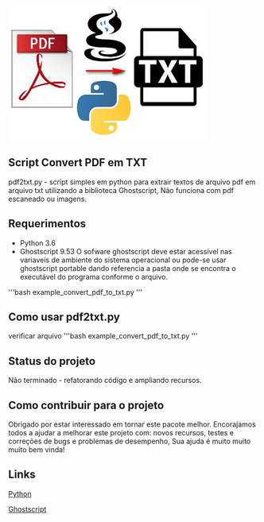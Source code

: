 
![Python Script Convert PDF em TXT](/files/pdf-to-txt.jpg?raw=true "Title")

## Script Convert PDF em TXT

pdf2txt.py - script simples em python para extrair textos de arquivo pdf em arquivo txt utilizando a biblioteca Ghostscript, Não funciona com pdf escaneado ou imagens.

## Requerimentos

* Python 3.6
* Ghostscript 9.53
O sofware ghostscript deve estar acessível nas variaveis de ambiente do sistema operacional ou pode-se usar ghostscript portable dando referencia a pasta onde se encontra o executável do programa conforme o arquivo.

'''bash
example_convert_pdf_to_txt.py
'''
## Como usar pdf2txt.py

verificar arquivo
'''bash
example_convert_pdf_to_txt.py
'''
## Status do projeto

Não terminado - refatorando código e ampliando recursos.

## Como contribuir para o projeto

Obrigado por estar interessado em tornar este pacote melhor.
Encorajamos todos a ajudar a melhorar este projeto com:
novos recursos,
testes e correções de bugs e problemas de desempenho,
Sua ajuda é muito muito muito bem vinda!

## Links

[Python](https://www.python.org/)

[Ghostscript](https://www.ghostscript.com/download/gsdnld.html)
